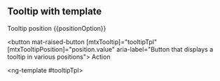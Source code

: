 <!-- tooltip s obrazkom priklad -->

<h2>Tooltip with template</h2>

<mat-form-field class="example-user-input">
  <mat-label>Tooltip position</mat-label>
  <mat-select [formControl]="position">
    <mat-option *ngFor="let positionOption of positionOptions" [value]="positionOption">
      {{positionOption}}
    </mat-option>
  </mat-select>
</mat-form-field>

<button mat-raised-button
        [mtxTooltip]="tooltipTpl"
        [mtxTooltipPosition]="position.value"
        aria-label="Button that displays a tooltip in various positions">
  Action
</button>

<ng-template #tooltipTpl>
  <div style="background: red;">
    <img src="https://icons-for-free.com/download-icon-angular-1321215611022593855_256.png" alt="">
</div>
</ng-template>
